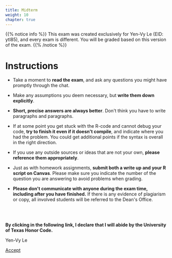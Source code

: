 ```yaml
---
title: Midterm
weight: 10
chapter: true
---
```


{{% notice info %}}
This exam was created exclusively for Yen-Vy Le (EID: ytl85), and every exam is different. You will be graded based on this version of the exam.
{{% /notice %}}


# Instructions

- Take a moment to **read the exam**, and ask any questions you might have promptly through the chat.

- Make any assumptions you deem necessary, but **write them down explicitly**.

- **Short, precise answers are always better**. Don't think you have to write paragraphs and paragraphs.

- If at some point you get stuck with the R-code and cannot debug your code, **try to finish it even if it doesn't compile**, and indicate where you had the problem. You could get additional points if the syntax is overall in the right direction.

- If you use any outside sources or ideas that are not your own, **please reference them appropriately**. 

- Just as with homework assignments, **submit both a write up and your R script on Canvas**. Please make sure you indicate the number of the question you are answering to avoid problems when grading.

- **Please don't communicate with anyone during the exam time, including after you have finished.** If there is any evidence of plagiarism or copy, all involved students will be referred to the Dean's Office.

<br>
<br>

**By clicking in the following link, I declare that I will abide by the University of Texas Honor Code.**


Yen-Vy Le

<a onclick="ga('send', 'event', 'External-Link','click','ytl85_midterm','0','Link');" href="https://sta235.netlify.app/exams/midterm/ytl85/ytl85_midterm.html" target="_blank" class="btn btn-default"> Accept <i class="fas fa-check-square"></i></a> 